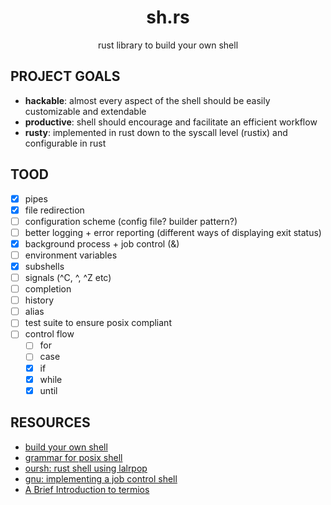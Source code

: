 
<div align="center">

# sh.rs

rust library to build your own shell

</div>

## PROJECT GOALS

- **hackable**: almost every aspect of the shell should be easily customizable and extendable
- **productive**: shell should encourage and facilitate an efficient workflow
- **rusty**: implemented in rust down to the syscall level (rustix) and configurable in rust

## TOOD

- [x] pipes
- [x] file redirection
- [ ] configuration scheme (config file? builder pattern?)
- [ ] better logging + error reporting (different ways of displaying exit status)
- [x] background process + job control (&)
- [ ] environment variables
- [x] subshells
- [ ] signals (^C, ^\, ^Z etc)
- [ ] completion
- [ ] history
- [ ] alias
- [ ] test suite to ensure posix compliant
- [ ] control flow
  - [ ] for
  - [ ] case
  - [x] if 
  - [x] while
  - [x] until

## RESOURCES

- [build your own shell](https://github.com/tokenrove/build-your-own-shell)
- [grammar for posix shell](https://pubs.opengroup.org/onlinepubs/9699919799/utilities/V3_chap02.html#tag_18_10)
- [oursh: rust shell using lalrpop](https://github.com/nixpulvis/oursh)
- [gnu: implementing a job control shell](https://www.gnu.org/software/libc/manual/html_node/Implementing-a-Shell.html)
- [A Brief Introduction to termios](https://blog.nelhage.com/2009/12/a-brief-introduction-to-termios/)
